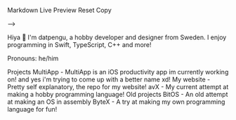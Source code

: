 Markdown Live Preview
Reset
Copy

-->


Hiya 👋
I'm datpengu, a hobby developer and designer from Sweden.
I enjoy programming in Swift, TypeScript, C++ and more!

Pronouns: he/him

Projects
MultiApp - MultiApp is an iOS productivity app im currently working on! and yes i'm trying to come up with a better name xd!
My website - Pretty self explanatory, the repo for my website!
avX - My current attempt at making a hobby programming language!
Old projects
BitOS - An old attempt at making an OS in assembly
ByteX - A try at making my own programming language for fun!
